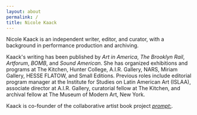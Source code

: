 ```yaml
---
layout: about
permalink: /
title: Nicole Kaack
---
```

<p>Nicole Kaack is an independent writer, editor, and curator, with a background in performance production and archiving.</p>
  
<p>Kaack's writing has been published by <i>Art in America</i>, <i>The Brooklyn Rail</i>, <i>Artforum</i>, <i>BOMB</i>, and <i>Sound American</i>. She has organized exhibitions and programs at The Kitchen, Hunter College, A.I.R. Gallery, NARS, Miriam Gallery, HESSE FLATOW, and Small Editions. Previous roles include editorial program manager at the Institute for Studies on Latin American Art (ISLAA), associate director at A.I.R. Gallery, curatorial fellow at The Kitchen, and archival fellow at The Museum of Modern Art, New York.</p> 

<p>Kaack is co-founder of the collaborative artist book project <a href="https://cargocollective.com/promptcolon" target="_blank"><i>prompt:</i></a>.</p>
